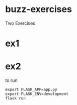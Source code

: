 # buzz-exercises
Two Exercises

# ex1


# ex2
to run
```
export FLASK_APP=app.py
export FLASK_ENV=development
flask run
```
